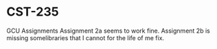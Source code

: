 # CST-235
GCU Assignments 
Assignment 2a seems to work fine. Assignment 2b is missing somelibraries that I cannot for the life of me fix.
